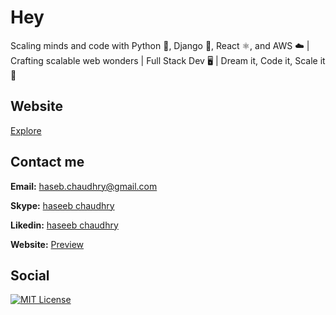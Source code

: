 
# Hey
Scaling minds and code with Python 🐍, Django 🎸, React ⚛️, and AWS ☁️ | Crafting scalable web wonders | Full Stack Dev 🖥️ | Dream it, Code it, Scale it 🚀
## Website 
[Explore](https://haseb-ali.github.io/haseeb-resume/)
## Contact me 

**Email:** [haseb.chaudhry@gmail.com]()

**Skype:** [haseeb chaudhry](live:.cid.ebf8a2b57bf2482c)

**Likedin:** [haseeb chaudhry](https://www.linkedin.com/in/haseeb-ali-4526321ba/)

**Website:** [Preview](haseeb-portflio.herokuapp.com/)

  
## Social 
[![MIT License](https://img.shields.io/github/followers/haseb-ali?style=social
)](https://github.com/tterb/atomic-design-ui/blob/master/LICENSEs)
